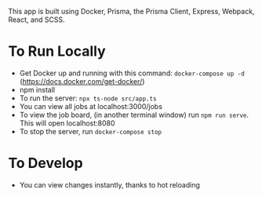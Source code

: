 This app is built using Docker, Prisma, the Prisma Client, Express, Webpack, React, and SCSS.

# To Run Locally
- Get Docker up and running with this command: `docker-compose up -d` (https://docs.docker.com/get-docker/)
- npm install
- To run the server: `npx ts-node src/app.ts`
- You can view all jobs at localhost:3000/jobs
- To view the job board, (in another terminal window) run `npm run serve`. This will open localhost:8080
- To stop the server, run `docker-compose stop`

# To Develop
- You can view changes instantly, thanks to hot reloading
